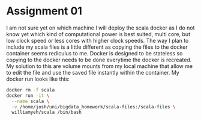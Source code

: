 # Assignment 01
I am not sure yet on which machine I will deploy the scala docker as I do not know yet which kind of computational power is best suited, multi core, but low clock speed or less cores with higher clock speeds. The way I plan to include my scala files is a little different as copying the files to the docker container seems rediculus to me. Docker is designed to be stateless so copying to the docker needs to be done everytime the docker is recreated. My solution to this are volume mounts from my local machine that allow me to edit the file and use the saved file instantly within the container.
My docker run looks like this:
```bash
docker rm -f scala
docker run -it \
  --name scala \
  -v /home/josh/uni/bigdata_homework/scala-files:/scala-files \
  williamyeh/scala /bin/bash
```
